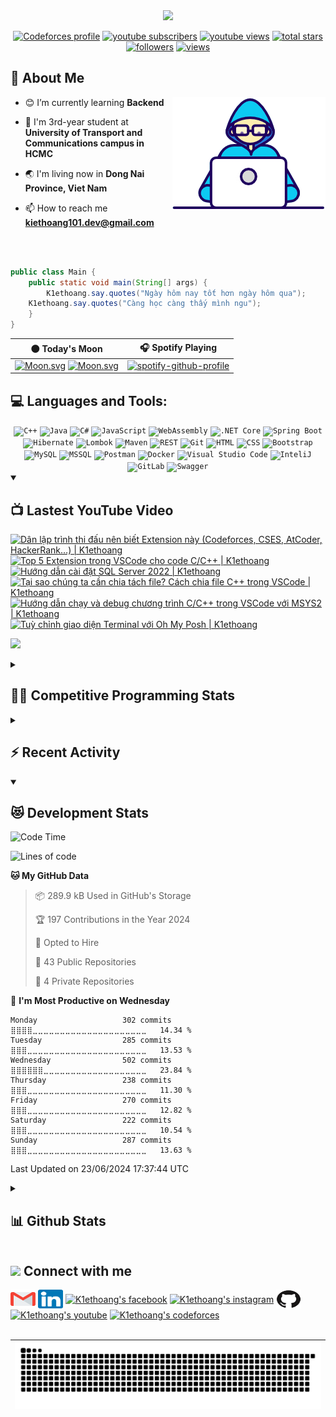 <!-- Hello -->
<div align="center">
	
<img src="https://readme-typing-svg.herokuapp.com?font=JetBrains+Mono&color=%2336BCF7&size=30&duration=1600&lines=Ch%C3%A0o+th%E1%BA%BF+gi%E1%BB%9Bi!;Hello+World!;%E4%BD%A0%E5%A5%BD%E4%B8%96%E7%95%8C!;%D0%9F%D1%80%D0%B8%D0%B2%D0%B5%D1%82+%D0%BC%D0%B8%D1%80!;%E3%81%93%E3%82%93%E3%81%AB%E3%81%A1%E3%81%AF%E4%B8%96%E7%95%8C!;%EC%95%88%EB%85%95%ED%95%98%EC%84%B8%EC%9A%94!;Bonjour+monde!;Halo+Dunia!;%E0%BA%AA%E0%BA%B0%E2%80%8B%E0%BA%9A%E0%BA%B2%E0%BA%8D%E2%80%8B%E0%BA%94%E0%BA%B5%E2%80%8B%E0%BA%8A%E0%BA%B2%E0%BA%A7%E2%80%8B%E0%BB%82%E0%BA%A5%E0%BA%81!;Hallo+Welt!;%E0%B8%AA%E0%B8%A7%E0%B8%B1%E0%B8%AA%E0%B8%94%E0%B8%B5%E0%B8%8A%E0%B8%B2%E0%B8%A7%E0%B9%82%E0%B8%A5%E0%B8%81;Hola+Mundo">

</div>

<!-- View counter - https://github.com/DenverCoder1/Simple-View-Counter -->
<p align="center">
  <a target="_blank" href="https://codeforces.com/profile/K1ethoang">
    <img alt="Codeforces profile" title="Codeforces profile" src="https://img.shields.io/badge/dynamic/json?url=https%3A%2F%2Fcodeforces.com%2Fapi%2Fuser.info%3Fhandles%3DK1ethoang&query=%24.result%5B%3A1%5D.rating&style=for-the-badge&logo=codeforces&logoColor=ffffff&label=Codeforces%20rating&labelColor=4D5D69&color=2196F3"/></a>
  <a target="_blank" href="https://www.youtube.com/c/K1ethoang?sub_confirmation=1">
    <img alt="youtube subscribers" title="Subscribe to my YouTube channel" src="https://img.shields.io/youtube/channel/subscribers/UCK5Ey9NoSyo7PYBmM3OvjtQ?style=for-the-badge&logo=youtube&labelColor=CE4630&color=E05D44"/></a>
  <a target="_blank" href="https://www.youtube.com/c/K1ethoang">
    <img alt="youtube views" title="YouTube views" src="https://img.shields.io/youtube/channel/views/UCK5Ey9NoSyo7PYBmM3OvjtQ?style=for-the-badge&logo=youtube&labelColor=C79600&color=E1AD0E"/></a> 
  <a target="_blank" href="https://github.com/K1ethoang?tab=repositories&sort=stargazers">
    <img alt="total stars" title="Total stars on GitHub" src="https://custom-icon-badges.demolab.com/github/stars/k1ethoang?color=55960c&style=for-the-badge&labelColor=488207&logo=star"/></a>
  <a target="_blank" href="https://github.com/K1ethoang?tab=followers">
    <img alt="followers" title="Follow me on Github" src="https://custom-icon-badges.demolab.com/github/followers/k1ethoang?color=236ad3&labelColor=1155ba&style=for-the-badge&logo=person-add&label=Follow&logoColor=white"/></a>
  <a target="_blank" href="https://github.com/K1ethoang">
    <img alt="views" title="GitHub profile views" src="https://komarev.com/ghpvc/?username=k1ethoang&color=7C007C&labelColor=640464&style=for-the-badge&label=Visitors&&base=1000"/></a>
</p>

<!--
|<a href="https://github.com/K1ethoang"><img align="left" src="/resource/gif/luffy.gif" alt="PC" heigth="160" width="160"/></a>|[![Dev Quotes](https://quotes-github-readme.vercel.app/api?type=horizontal&theme=radical)](https://quotes-github-readme.vercel.app/api?type=horizontal&theme=radical)|
|:---:|:---|
|<a href="https://github.com/K1ethoang"><img align="left" src="/resource/gif/cat.gif" alt="PC" heigth="160" width="160"/></a>|![](https://readme-jokes.vercel.app/api?hideBorder&theme=radical)|
-->

## 💫 About Me
<img src="/resource/gif/Developer.gif" align="right"/>

- 😊 I’m currently learning **Backend** 

- 🌱 I'm 3rd-year student at **University of Transport and Communications campus in HCMC**

- 🌏 I'm living now in **Dong Nai Province, Viet Nam**

- 📫 How to reach me **kiethoang101.dev@gmail.com**

<br>
<br>

```java
public class Main {
    public static void main(String[] args) {
        K1ethoang.say.quotes("Ngày hôm nay tốt hơn ngày hôm qua");
	K1ethoang.say.quotes("Càng học càng thấy mình ngu");
    }
}
```

<div align="center">

|**🌑 Today's Moon**|**🎧 Spotify Playing**|
|:---:|:---:|
|[![Moon.svg](https://moon-svg.minung.dev/moon.svg?theme=ray&rotate=0)](https://moon-svg.minung.dev) [![Moon.svg](https://moon-svg.minung.dev/moon.svg?theme=basic&rotate=0)](https://moon-svg.minung.dev)|[![spotify-github-profile](https://spotify-github-profile.vercel.app/api/view?uid=pits56ip4lozpoo0xzvyti5w2&cover_image=true&theme=natemoo-re&show_offline=false&interchange=false)](https://open.spotify.com/user/pits56ip4lozpoo0xzvyti5w2)|

</div>



## 💻 Languages and Tools:

<div align="center">
		<!-- Languages programming -->
	<code><img width="50" src="https://user-images.githubusercontent.com/25181517/192106073-90fffafe-3562-4ff9-a37e-c77a2da0ff58.png" alt="C++" title="C++"/></code>
 	<code><img width="50" src="https://user-images.githubusercontent.com/25181517/117201156-9a724800-adec-11eb-9a9d-3cd0f67da4bc.png" alt="Java" title="Java"/></code>
	<code><img width="50" src="https://user-images.githubusercontent.com/25181517/121405384-444d7300-c95d-11eb-959f-913020d3bf90.png" alt="C#" title="C#"/></code>
	<code><img width="50" src="https://user-images.githubusercontent.com/25181517/117447155-6a868a00-af3d-11eb-9cfe-245df15c9f3f.png" alt="JavaScript" title="JavaScript"/></code>
		<!-- Tech -->
	<code><img width="50" src="https://user-images.githubusercontent.com/25181517/188324036-d704ac9a-6e61-4722-b978-254b25b61bed.png" alt="WebAssembly" title="WebAssembly"/></code>
	<code><img width="50" src="https://user-images.githubusercontent.com/25181517/121405754-b4f48f80-c95d-11eb-8893-fc325bde617f.png" alt=".NET Core" title=".NET Core"/></code>
	<code><img width="50" src="https://user-images.githubusercontent.com/25181517/183891303-41f257f8-6b3d-487c-aa56-c497b880d0fb.png" alt="Spring Boot" title="Spring Boot"/></code>
 	<code><img width="50" src="https://user-images.githubusercontent.com/25181517/117207493-49665200-adf4-11eb-808e-a9c0fcc2a0a0.png" alt="Hibernate" title="Hibernate"/></code>
	<code><img width="50" src="https://user-images.githubusercontent.com/25181517/190229463-87fa862f-ccf0-48da-8023-940d287df610.png" alt="Lombok" title="Lombok"/></code>
	<code><img width="50" src="https://user-images.githubusercontent.com/25181517/117207242-07d5a700-adf4-11eb-975e-be04e62b984b.png" alt="Maven" title="Maven"/></code>
	<code><img width="50" src="https://user-images.githubusercontent.com/25181517/192107858-fe19f043-c502-4009-8c47-476fc89718ad.png" alt="REST" title="REST"/></code>
	<code><img width="50" src="https://user-images.githubusercontent.com/25181517/192108372-f71d70ac-7ae6-4c0d-8395-51d8870c2ef0.png" alt="Git" title="Git"/></code>
	<code><img width="50" src="https://user-images.githubusercontent.com/25181517/192158954-f88b5814-d510-4564-b285-dff7d6400dad.png" alt="HTML" title="HTML"/></code>
	<code><img width="50" src="https://user-images.githubusercontent.com/25181517/183898674-75a4a1b1-f960-4ea9-abcb-637170a00a75.png" alt="CSS" title="CSS"/></code>
	<code><img width="50" src="https://user-images.githubusercontent.com/25181517/183898054-b3d693d4-dafb-4808-a509-bab54cf5de34.png" alt="Bootstrap" title="Bootstrap"/></code>
		<!-- Database -->
	<code><img width="50" src="https://user-images.githubusercontent.com/25181517/183896128-ec99105a-ec1a-4d85-b08b-1aa1620b2046.png" alt="MySQL" title="MySQL"/></code>
	<code><img width="50" src="https://github.com/marwin1991/profile-technology-icons/assets/19180175/3b371807-db7c-45b4-8720-c0cfc901680a" alt="MSSQL" title="MSSQL"/></code>
		<!-- Tools -->
	<code><img width="50" src="https://user-images.githubusercontent.com/25181517/192109061-e138ca71-337c-4019-8d42-4792fdaa7128.png" alt="Postman" title="Postman"/></code>
	<code><img width="50" src="https://user-images.githubusercontent.com/25181517/117207330-263ba280-adf4-11eb-9b97-0ac5b40bc3be.png" alt="Docker" title="Docker"/></code>
 	<code><img width="50" src="https://user-images.githubusercontent.com/25181517/192108891-d86b6220-e232-423a-bf5f-90903e6887c3.png" alt="Visual Studio Code" title="Visual Studio Code"/></code>
	<code><img width="50" src="https://user-images.githubusercontent.com/25181517/192108890-200809d1-439c-4e23-90d3-b090cf9a4eea.png" alt="InteliJ" title="InteliJ"/></code>
	<code><img width="50" src="https://user-images.githubusercontent.com/25181517/192108376-c675d39b-90f6-4073-bde6-5a9291644657.png" alt="GitLab" title="GitLab"/></code>
	<code><img width="50" src="https://user-images.githubusercontent.com/25181517/186711335-a3729606-5a78-4496-9a36-06efcc74f800.png" alt="Swagger" title="Swagger"/></code>	
</div>


<details open>
  <summary><h2> 📺 Lastest YouTube Video </h2></summary>
	
<!-- BEGIN YOUTUBE-CARDS -->
[![Dân lập trình thi đấu nên biết Extension này (Codeforces, CSES, AtCoder, HackerRank…) | K1ethoang](https://ytcards.demolab.com/?id=EWiPcgkR0ks&title=D%C3%A2n+l%E1%BA%ADp+tr%C3%ACnh+thi+%C4%91%E1%BA%A5u+n%C3%AAn+bi%E1%BA%BFt+Extension+n%C3%A0y+%28Codeforces%2C+CSES%2C+AtCoder%2C+HackerRank%E2%80%A6%29+%7C+K1ethoang&lang=en&timestamp=1717250408&background_color=%230d1117&title_color=%23ffffff&stats_color=%23dedede&max_title_lines=2&width=250&border_radius=5&duration=741 "Dân lập trình thi đấu nên biết Extension này (Codeforces, CSES, AtCoder, HackerRank…) | K1ethoang")](https://www.youtube.com/watch?v=EWiPcgkR0ks)
[![Top 5 Extension trong VSCode cho code C/C++ | K1ethoang](https://ytcards.demolab.com/?id=oSW1rm7LQ8A&title=Top+5+Extension+trong+VSCode+cho+code+C%2FC%2B%2B+%7C+K1ethoang&lang=en&timestamp=1714920399&background_color=%230d1117&title_color=%23ffffff&stats_color=%23dedede&max_title_lines=2&width=250&border_radius=5&duration=463 "Top 5 Extension trong VSCode cho code C/C++ | K1ethoang")](https://www.youtube.com/watch?v=oSW1rm7LQ8A)
[![Hướng dẫn cài đặt SQL Server 2022 | K1ethoang](https://ytcards.demolab.com/?id=Eqrn_sbn358&title=H%C6%B0%E1%BB%9Bng+d%E1%BA%ABn+c%C3%A0i+%C4%91%E1%BA%B7t+SQL+Server+2022+%7C+K1ethoang&lang=en&timestamp=1713610811&background_color=%230d1117&title_color=%23ffffff&stats_color=%23dedede&max_title_lines=2&width=250&border_radius=5&duration=258 "Hướng dẫn cài đặt SQL Server 2022 | K1ethoang")](https://www.youtube.com/watch?v=Eqrn_sbn358)
[![Tại sao chúng ta cần chia tách file? Cách chia file C++ trong VSCode | K1ethoang](https://ytcards.demolab.com/?id=MD1UmWRWuow&title=T%E1%BA%A1i+sao+ch%C3%BAng+ta+c%E1%BA%A7n+chia+t%C3%A1ch+file%3F+C%C3%A1ch+chia+file+C%2B%2B+trong+VSCode+%7C+K1ethoang&lang=en&timestamp=1709208014&background_color=%230d1117&title_color=%23ffffff&stats_color=%23dedede&max_title_lines=2&width=250&border_radius=5&duration=417 "Tại sao chúng ta cần chia tách file? Cách chia file C++ trong VSCode | K1ethoang")](https://www.youtube.com/watch?v=MD1UmWRWuow)
[![Hướng dẫn chạy và debug chương trình C/C++ trong VSCode với MSYS2 | K1ethoang](https://ytcards.demolab.com/?id=mrXs1oF_wJQ&title=H%C6%B0%E1%BB%9Bng+d%E1%BA%ABn+ch%E1%BA%A1y+v%C3%A0+debug+ch%C6%B0%C6%A1ng+tr%C3%ACnh+C%2FC%2B%2B+trong+VSCode+v%E1%BB%9Bi+MSYS2+%7C+K1ethoang&lang=en&timestamp=1705149035&background_color=%230d1117&title_color=%23ffffff&stats_color=%23dedede&max_title_lines=2&width=250&border_radius=5&duration=856 "Hướng dẫn chạy và debug chương trình C/C++ trong VSCode với MSYS2 | K1ethoang")](https://www.youtube.com/watch?v=mrXs1oF_wJQ)
[![Tuỳ chỉnh giao diện Terminal với Oh My Posh | K1ethoang](https://ytcards.demolab.com/?id=xDZC5iYg_uU&title=Tu%E1%BB%B3+ch%E1%BB%89nh+giao+di%E1%BB%87n+Terminal+v%E1%BB%9Bi+Oh+My+Posh+%7C+K1ethoang&lang=en&timestamp=1692622855&background_color=%230d1117&title_color=%23ffffff&stats_color=%23dedede&max_title_lines=2&width=250&border_radius=5&duration=902 "Tuỳ chỉnh giao diện Terminal với Oh My Posh | K1ethoang")](https://www.youtube.com/watch?v=xDZC5iYg_uU)
<!-- END YOUTUBE-CARDS -->

<a target="_blank" href="https://www.youtube.com/c/K1ethoang?sub_confirmation=1"><img src="https://custom-icon-badges.demolab.com/badge/-Subscribe-red?style=for-the-badge&logo=video&logoColor=white"/></a>
</details>

<details>
<summary><h2>👨‍💻 Competitive Programming Stats</h2></summary>
<a target="_blank" href="https://codeforces.com/profile/K1ethoang">
<img src="https://raw.githubusercontent.com/K1ethoang/cf-stats/main/output/light_card.svg#gh-dark-mode-only" />
<!-- <img src="https://raw.githubusercontent.com/K1ethoang/cf-stats/main/output/light_card.svg" /> -->
<br/>
<img src="https://raw.githubusercontent.com/K1ethoang/cf-stats/main/output/max_rating.svg" />
<img src="https://raw.githubusercontent.com/K1ethoang/cf-stats/main/output/rating.svg" />
</a>
</details>

<details>
<summary><h2>⚡ Recent Activity</h2></summary>
	
<!--START_SECTION:activity-->
1. 🗣 Commented on [#28](https://github.com/DevLeonardoCommunity/billsplit/pull/28#issuecomment-2111715413) in [DevLeonardoCommunity/billsplit](https://github.com/DevLeonardoCommunity/billsplit)
2. 🎉 Merged PR [#12](https://github.com/K1ethoang/Rent-data-management/pull/12) in [K1ethoang/Rent-data-management](https://github.com/K1ethoang/Rent-data-management)
3. 💪 Opened PR [#12](https://github.com/K1ethoang/Rent-data-management/pull/12) in [K1ethoang/Rent-data-management](https://github.com/K1ethoang/Rent-data-management)
4. 🎉 Merged PR [#11](https://github.com/K1ethoang/Rent-data-management/pull/11) in [K1ethoang/Rent-data-management](https://github.com/K1ethoang/Rent-data-management)
5. 💪 Opened PR [#11](https://github.com/K1ethoang/Rent-data-management/pull/11) in [K1ethoang/Rent-data-management](https://github.com/K1ethoang/Rent-data-management)
6. 🎉 Merged PR [#5](https://github.com/K1ethoang/Learn_Web/pull/5) in [K1ethoang/Learn_Web](https://github.com/K1ethoang/Learn_Web)
<!--END_SECTION:activity-->

</details>

<details open>
<summary><h2>😻 Development Stats</h2></summary>
	
<!--START_SECTION:waka-->
![Code Time](http://img.shields.io/badge/Code%20Time-1%2C387%20hrs%2025%20mins-blue)

![Lines of code](https://img.shields.io/badge/From%20Hello%20World%20I%27ve%20Written-23.2%20million%20lines%20of%20code-blue)

**🐱 My GitHub Data** 

> 📦 289.9 kB Used in GitHub's Storage 
 > 
> 🏆 197 Contributions in the Year 2024
 > 
> 💼 Opted to Hire
 > 
> 📜 43 Public Repositories 
 > 
> 🔑 4 Private Repositories 
 > 
📅 **I'm Most Productive on Wednesday** 

```text
Monday                   302 commits         ⣿⣿⣿⣿⣀⣀⣀⣀⣀⣀⣀⣀⣀⣀⣀⣀⣀⣀⣀⣀⣀⣀⣀⣀⣀   14.34 % 
Tuesday                  285 commits         ⣿⣿⣿⣀⣀⣀⣀⣀⣀⣀⣀⣀⣀⣀⣀⣀⣀⣀⣀⣀⣀⣀⣀⣀⣀   13.53 % 
Wednesday                502 commits         ⣿⣿⣿⣿⣿⣿⣀⣀⣀⣀⣀⣀⣀⣀⣀⣀⣀⣀⣀⣀⣀⣀⣀⣀⣀   23.84 % 
Thursday                 238 commits         ⣿⣿⣿⣀⣀⣀⣀⣀⣀⣀⣀⣀⣀⣀⣀⣀⣀⣀⣀⣀⣀⣀⣀⣀⣀   11.30 % 
Friday                   270 commits         ⣿⣿⣿⣀⣀⣀⣀⣀⣀⣀⣀⣀⣀⣀⣀⣀⣀⣀⣀⣀⣀⣀⣀⣀⣀   12.82 % 
Saturday                 222 commits         ⣿⣿⣿⣀⣀⣀⣀⣀⣀⣀⣀⣀⣀⣀⣀⣀⣀⣀⣀⣀⣀⣀⣀⣀⣀   10.54 % 
Sunday                   287 commits         ⣿⣿⣿⣀⣀⣀⣀⣀⣀⣀⣀⣀⣀⣀⣀⣀⣀⣀⣀⣀⣀⣀⣀⣀⣀   13.63 % 
```



 Last Updated on 23/06/2024 17:37:44 UTC
<!--END_SECTION:waka-->

</details>

<details>
  <summary><h2> 📊 Github Stats </h2></summary>
  
  [![stats](https://github-readme-stats.vercel.app/api?username=K1ethoang&layout=compact&theme=radical&hide_border=true&include_all_commits=false&count_private=true&show_icons=true)](https://github.com/anuraghazra/github-readme-stats)[![stats](https://github-readme-stats.vercel.app/api/top-langs/?username=K1ethoang&langs_count=10&layout=compact&theme=radical&hide_border=true&hide_langs_below=1)](https://github.com/anuraghazra/github-readme-stats)
  <br>
 **Note**: Top languages is only a metric of the languages my public code consists of and doesn't reflect experience or skill level.
  <br>
  
<a href="https://github.com/anuraghazra/github-readme-stats"><img align="center" src="http://github-readme-streak-stats.herokuapp.com?user=K1ethoang&theme=radical&hide_border=true&date_format=M%20j%5B%2C%20Y%5D" alt=""/></a>
  <a href="https://github.com/K1ethoang"><img align="center" src="https://github-profile-summary-cards.vercel.app/api/cards/productive-time?username=K1ethoang&theme=radical&utcOffset=7" alt=""/></a>
    
[![K1ethoang's github activity graph](https://github-readme-activity-graph.vercel.app/graph?username=K1ethoang&theme=xcode)](https://github.com/ashutosh00710/github-readme-activity-graph)
</details>


## <img src="https://github.com/TheDudeThatCode/TheDudeThatCode/blob/master/Assets/Handshake.gif" height="32px"> Connect with me
<!-- gmail -->
<a target="_blank" href="mailto:kiethoang101.dev@gmail.com">
 <img align="center" src="https://raw.githubusercontent.com/SatYu26/SatYu26/master/Assets/Gmail.svg" alt="K1ethoang's gmail" height="30" width="40"/></a>

<!-- linkedin -->
<a target="_blank" href="https://linkedin.com/in/k1ethoang">
 <img align="center" src="https://github.com/SatYu26/SatYu26/blob/master/Assets/Linkedin.svg" alt="K1ethoang's linkedin" height="30" width="40"/></a>

<!-- facebook -->
<a target="_blank" href="https://fb.com/K1ethoang">
 <img align="center" src="https://raw.githubusercontent.com/rahuldkjain/github-profile-readme-generator/master/src/images/icons/Social/facebook.svg" alt="K1ethoang's facebook" height="30" width="40"/></a>
 
<!-- instagram -->
<a target="_blank" href="https://instagram.com/k1ethoang">
 <img align="center" src="https://raw.githubusercontent.com/rahuldkjain/github-profile-readme-generator/master/src/images/icons/Social/instagram.svg" alt="K1ethoang's instagram" height="30" width="40"/></a>
 
 <!-- github -->
<a target="_blank" href="https://github.com/K1ethoang">
 <img align="center" src="https://raw.githubusercontent.com/devicons/devicon/master/icons/github/github-original.svg" alt="K1ethoang's github" height="30" width="40"/></a>
 
<!-- youtube -->
<a target="_blank" href="https://www.youtube.com/K1ethoang">
 <img align="center" src="https://raw.githubusercontent.com/rahuldkjain/github-profile-readme-generator/master/src/images/icons/Social/youtube.svg" alt="K1ethoang's youtube" height="30" width="40"/></a>

<!-- codeforces -->
<a target="_blank" href="https://codeforces.com/profile/k1ethoang">
 <img align="center" src="https://raw.githubusercontent.com/rahuldkjain/github-profile-readme-generator/master/src/images/icons/Social/codeforces.svg" alt="K1ethoang's codeforces" height="30" width="40"/></a>
 
<br>
<br>

<!-- Snake -->
|![github contribution grid snake animation](https://raw.githubusercontent.com/K1ethoang/K1ethoang/output/github-contribution-grid-snake.svg)|
|:---:|
